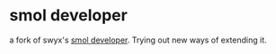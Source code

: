 # smol developer

a fork of swyx's [smol developer](https://github.com/smol-ai/developer). Trying out new ways of extending it.